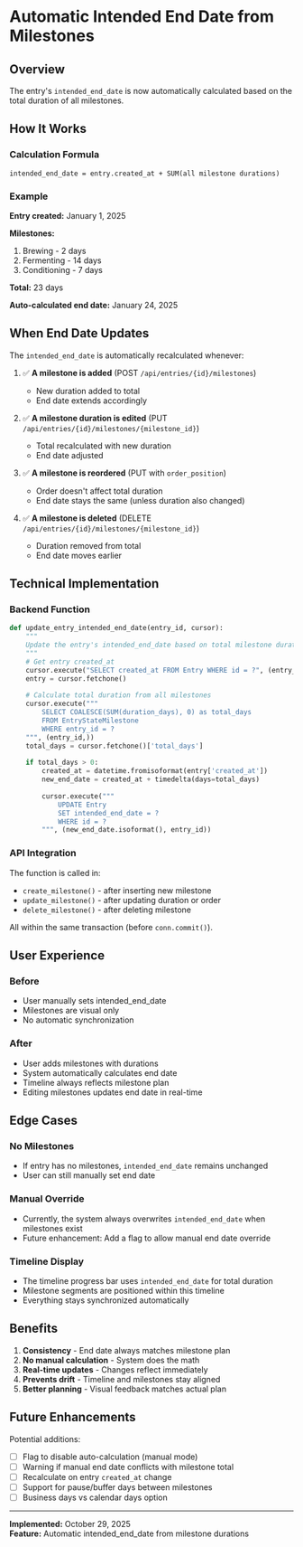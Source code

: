 # Automatic Intended End Date from Milestones

## Overview
The entry's `intended_end_date` is now automatically calculated based on the total duration of all milestones.

## How It Works

### Calculation Formula
```
intended_end_date = entry.created_at + SUM(all milestone durations)
```

### Example
**Entry created:** January 1, 2025

**Milestones:**
1. Brewing - 2 days
2. Fermenting - 14 days  
3. Conditioning - 7 days

**Total:** 23 days

**Auto-calculated end date:** January 24, 2025

## When End Date Updates

The `intended_end_date` is automatically recalculated whenever:

1. ✅ **A milestone is added** (POST `/api/entries/{id}/milestones`)
   - New duration added to total
   - End date extends accordingly

2. ✅ **A milestone duration is edited** (PUT `/api/entries/{id}/milestones/{milestone_id}`)
   - Total recalculated with new duration
   - End date adjusted

3. ✅ **A milestone is reordered** (PUT with `order_position`)
   - Order doesn't affect total duration
   - End date stays the same (unless duration also changed)

4. ✅ **A milestone is deleted** (DELETE `/api/entries/{id}/milestones/{milestone_id}`)
   - Duration removed from total
   - End date moves earlier

## Technical Implementation

### Backend Function
```python
def update_entry_intended_end_date(entry_id, cursor):
    """
    Update the entry's intended_end_date based on total milestone duration.
    """
    # Get entry created_at
    cursor.execute("SELECT created_at FROM Entry WHERE id = ?", (entry_id,))
    entry = cursor.fetchone()
    
    # Calculate total duration from all milestones
    cursor.execute("""
        SELECT COALESCE(SUM(duration_days), 0) as total_days
        FROM EntryStateMilestone
        WHERE entry_id = ?
    """, (entry_id,))
    total_days = cursor.fetchone()['total_days']
    
    if total_days > 0:
        created_at = datetime.fromisoformat(entry['created_at'])
        new_end_date = created_at + timedelta(days=total_days)
        
        cursor.execute("""
            UPDATE Entry
            SET intended_end_date = ?
            WHERE id = ?
        """, (new_end_date.isoformat(), entry_id))
```

### API Integration
The function is called in:
- `create_milestone()` - after inserting new milestone
- `update_milestone()` - after updating duration or order
- `delete_milestone()` - after deleting milestone

All within the same transaction (before `conn.commit()`).

## User Experience

### Before
- User manually sets intended_end_date
- Milestones are visual only
- No automatic synchronization

### After
- User adds milestones with durations
- System automatically calculates end date
- Timeline always reflects milestone plan
- Editing milestones updates end date in real-time

## Edge Cases

### No Milestones
- If entry has no milestones, `intended_end_date` remains unchanged
- User can still manually set end date

### Manual Override
- Currently, the system always overwrites `intended_end_date` when milestones exist
- Future enhancement: Add a flag to allow manual end date override

### Timeline Display
- The timeline progress bar uses `intended_end_date` for total duration
- Milestone segments are positioned within this timeline
- Everything stays synchronized automatically

## Benefits

1. **Consistency** - End date always matches milestone plan
2. **No manual calculation** - System does the math
3. **Real-time updates** - Changes reflect immediately
4. **Prevents drift** - Timeline and milestones stay aligned
5. **Better planning** - Visual feedback matches actual plan

## Future Enhancements

Potential additions:
- [ ] Flag to disable auto-calculation (manual mode)
- [ ] Warning if manual end date conflicts with milestone total
- [ ] Recalculate on entry `created_at` change
- [ ] Support for pause/buffer days between milestones
- [ ] Business days vs calendar days option

---

**Implemented:** October 29, 2025  
**Feature:** Automatic intended_end_date from milestone durations
